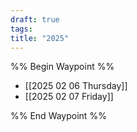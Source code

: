 ```yaml
---
draft: true
tags:
title: "2025"
---
```


%% Begin Waypoint %%

- [[2025 02 06 Thursday]]
- [[2025 02 07 Friday]]

%% End Waypoint %%

